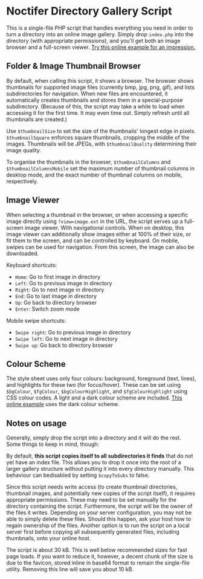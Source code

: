# Noctifer Directory Gallery Script
This is a single-file PHP script that handles everything you need in order to turn a directory into an online image gallery. Simply drop `index.php` into the directory (with appropriate permissions), and you'll get both an image browser and a full-screen viewer. [Try this online example for an impression.](https://files.noctifer.net/2014_california/joshua%20tree)


## Folder & Image Thumbnail Browser
By default, when calling this script, it shows a browser. The browser shows thumbnails for supported image files (currently bmp, jpg, png, gif), and lists subdirectories for navigation. When new files are encountered, it automatically creates thumbnails and stores them in a special-purpose subdirectory. (Because of this, the script may take a while to load when accessing it for the first time. It may even time out. Simply refresh until all thumbnails are created.)

Use `$thumbnailSize` to set the size of the thumbnails' longest edge in pixels. `$thumbnailSquare` enforces square thumbnails, cropping the middle of the images. Thumbnails will be JPEGs, with `$thumbnailQuality` determining their image quality.

To organise the thumbnails in the browser, `$thumbnailColumns` and `$thumbnailColumnsMobile` set the maximum number of thumbnail columns in desktop mode, and the exact number of thumbnail columns on mobile, respectively. 


## Image Viewer
When selecting a thumbnail in the browser, or when accessing a specific image directly using `?view=image.ext` in the URL, the script serves up a full-screen image viewer. With navigational controls. When on desktop, this image viewer can additionally show images either at 100% of their size, or fit them to the screen, and can be controlled by keyboard. On mobile, swipes can be used for navigation. From this screen, the image can also be downloaded.

Keyboard shortcuts:
* `Home`: Go to first image in directory
* `Left`: Go to previous image in directory
* `Right`: Go to next image in directory
* `End`: Go to last image in directory
* `Up`: Go back to directory browser
* `Enter`: Switch zoom mode

Mobile swipe shortcuts:
* `Swipe right`: Go to previous image in directory
* `Swipe left`: Go to next image in directory
* `Swipe up`: Go back to directory browser


## Colour Scheme
The style sheet uses only four colours: background, foreground (text, lines), and highlights for these two (for focus/hover). These can be set using `$bgColour`, `$fgColour`, `$bgColourHighlight`, and `$fgColourHighlight` using CSS colour codes. A light and a dark colour scheme are included. [This online example](https://files.noctifer.net/2014_california) uses the dark colour scheme.


## Notes on usage
Generally, simply drop the script into a directory and it will do the rest. Some things to keep in mind, though:

By default, **this script copies itself to all subdirectories it finds** that do not yet have an index file. This allows you to drop it once into the root of a larger gallery structure without putting it into every directory manually. This behaviour can bedisabled by setting `$copyToSubs` to false. 

Since this script needs write access (to create thumbnail directories, thumbnail images, and potentially new copies of the script itself), it requires appropriate permissions. These may need to be set manually for the directory containing the script. Furthermore, the script will be the owner of the files it writes. Depending on your server configuration, you may not be able to simply delete these files. Should this happen, ask your host how to regain ownership of the files. Another option is to run the script on a local server first before copying all subsequently generated files, including thumbnails, onto your online host.

The script is about 30 kB. This is well below recommended sizes for fast page loads. If you want to reduce it, however, a decent chunk of the size is due to the favicon, stored inline in base64 format to remain the single-file utility. Removing this line will save you about 10 kB.